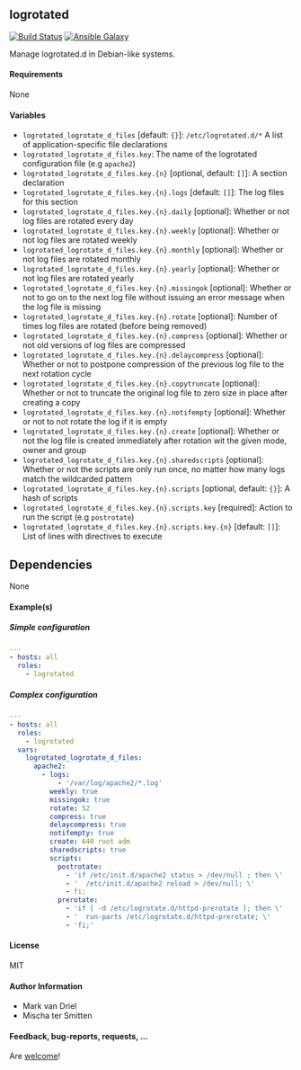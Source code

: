 ## logrotated

[![Build Status](https://travis-ci.org/Oefenweb/ansible-logrotated.svg?branch=master)](https://travis-ci.org/Oefenweb/ansible-logrotated) [![Ansible Galaxy](http://img.shields.io/badge/ansible--galaxy-logrotated-blue.svg)](https://galaxy.ansible.com/list#/roles/4827)

Manage logrotated.d in Debian-like systems.

#### Requirements

None

#### Variables

* `logrotated_logrotate_d_files` [default: `{}`]: `/etc/logrotated.d/*` A list of application-specific file declarations
* `logrotated_logrotate_d_files.key`: The name of the logrotated configuration file (e.g `apache2`)
* `logrotated_logrotate_d_files.key.{n}` [optional, default: `[]`]: A section declaration
* `logrotated_logrotate_d_files.key.{n}.logs` [default: `[]`]: The log files for this section
* `logrotated_logrotate_d_files.key.{n}.daily` [optional]: Whether or not log files are rotated every day
* `logrotated_logrotate_d_files.key.{n}.weekly` [optional]: Whether or not log files are rotated weekly
* `logrotated_logrotate_d_files.key.{n}.monthly` [optional]: Whether or not log files are rotated monthly
* `logrotated_logrotate_d_files.key.{n}.yearly` [optional]: Whether or not log files are rotated yearly
* `logrotated_logrotate_d_files.key.{n}.missingok` [optional]: Whether or not to go on to the next log file without issuing an error message when the  log  file is missing
* `logrotated_logrotate_d_files.key.{n}.rotate` [optional]: Number of times log files are rotated (before being removed)
* `logrotated_logrotate_d_files.key.{n}.compress` [optional]: Whether or not old versions of log files are compressed
* `logrotated_logrotate_d_files.key.{n}.delaycompress` [optional]: Whether or not to postpone compression of the previous log file to the next rotation cycle
* `logrotated_logrotate_d_files.key.{n}.copytruncate` [optional]: Whether or not to truncate the original log file to zero size in place after creating a copy
* `logrotated_logrotate_d_files.key.{n}.notifempty` [optional]: Whether or not to not rotate the log if it is empty
* `logrotated_logrotate_d_files.key.{n}.create` [optional]: Whether or not the log file is created immediately after rotation wit the given mode, owner and group
* `logrotated_logrotate_d_files.key.{n}.sharedscripts` [optional]: Whether or not the scripts are only run once, no matter how many logs match the wildcarded  pattern
* `logrotated_logrotate_d_files.key.{n}.scripts` [optional, default: `{}`]: A hash of scripts
* `logrotated_logrotate_d_files.key.{n}.scripts.key` [required]: Action to run the script (e.g `postrotate`)
* `logrotated_logrotate_d_files.key.{n}.scripts.key.{n}` [default: `[]`]: List of lines with directives to execute

## Dependencies

None

#### Example(s)

##### Simple configuration

```yaml
---
- hosts: all
  roles:
    - logrotated
```

##### Complex configuration

```yaml
---
- hosts: all
  roles:
    - logrotated
  vars:
    logrotated_logrotate_d_files:
      apache2:
        - logs:
            - '/var/log/apache2/*.log'
          weekly: true
          missingok: true
          rotate: 52
          compress: true
          delaycompress: true
          notifempty: true
          create: 640 root adm
          sharedscripts: true
          scripts:
            postrotate:
              - 'if /etc/init.d/apache2 status > /dev/null ; then \'
              - '  /etc/init.d/apache2 reload > /dev/null; \'
              - fi;
            prerotate:
              - 'if [ -d /etc/logrotate.d/httpd-prerotate ]; then \'
              - '  run-parts /etc/logrotate.d/httpd-prerotate; \'
              - 'fi;'
```

#### License

MIT

#### Author Information

* Mark van Driel
* Mischa ter Smitten

#### Feedback, bug-reports, requests, ...

Are [welcome](https://github.com/Oefenweb/ansible-logrotated/issues)!
